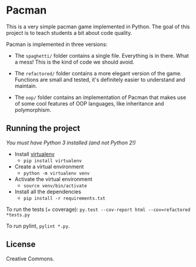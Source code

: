 # Pacman

This is a very simple pacman game implemented in Python. The goal of
this project is to teach students a bit about code quality.

Pacman is implemented in three versions:

* The `spaghetti/` folder contains a single file. Everything is in there. What a mess!
This is the kind of code we should avoid.

* The `refactored/` folder contains a more elegant version of the game. Functions are small
and tested, it's definitely easier to understand and maintain.

* The `oop/` folder contains an implementation of Pacman that makes use of some
cool features of OOP languages, like inheritance and polymorphism.

## Running the project

_You must have Python 3 installed (and not Python 2!)_

- Install [virtualenv](https://virtualenv.pypa.io/en/stable/installation/)
    - `pip install virtualenv`
- Create a virtual environment
    - `python -m virtualenv venv`
- Activate the virtual environment
    - `source venv/bin/activate`
- Install all the dependencies
    - `pip install -r requirements.txt`

To run the tests (+ coverage): `py.test --cov-report html --cov=refactored *tests.py`

To run pylint, `pylint *.py`.

## License

Creative Commons.
            
